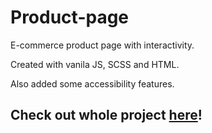 # Product-page
E-commerce product page with interactivity.

Created with vanila JS, SCSS and HTML.

Also added some accessibility features.

## Check out whole project [here](https://romansh12610.github.io/Product-page/dist/index.html)!
